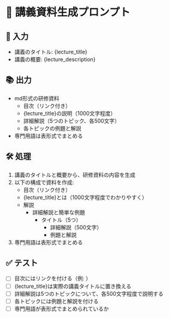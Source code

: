# 📝 講義資料生成プロンプト

## 🎯 入力
- 講義のタイトル: {lecture_title}
- 講義の概要: {lecture_description}

## 📚 出力
- md形式の研修資料
  - 目次（リンク付き）
  - {lecture_title}の説明（1000文字程度）
  - 詳細解説（5つのトピック、各500文字）
  - 各トピックの例題と解説
- 専門用語は表形式でまとめる

## 🛠️ 処理
1. 講義のタイトルと概要から、研修資料の内容を生成
2. 以下の構成で資料を作成:
   - 目次（リンク付き）
   - {lecture_title}とは（1000文字程度でわかりやすく）
   - 解説
     - 詳細解説と簡単な例題
       - タイトル（5つ）
         - 詳細解説（500文字）
         - 例題と解説
3. 専門用語は表形式でまとめる

## ✅ テスト
- [ ] 目次にはリンクを付ける（例: <a id="introduction"></a>）
- [ ] {lecture_title}は実際の講義タイトルに置き換える
- [ ] 詳細解説は5つのトピックについて、各500文字程度で説明する
- [ ] 各トピックには例題と解説を付ける
- [ ] 専門用語が表形式でまとめられているか
